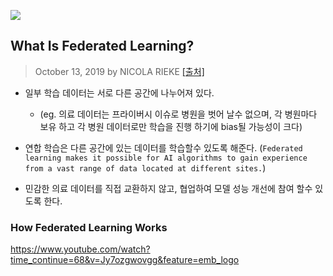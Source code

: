 ![](https://i.imgur.com/k7wTNG5.png)

## What Is Federated Learning?

> October 13, 2019 by NICOLA RIEKE [[출처]](https://blogs.nvidia.com/blog/2019/10/13/what-is-federated-learning/)


- 일부 학습 데이터는 서로 다른 공간에 나누어져 있다. 
    - (eg. 의료 데이터는 프라이버시 이슈로 병원을 벗어 날수 없으며, 각 병원마다 보유 하고 각 병원 데이터로만 학습을 진행 하기에 bias될 가능성이 크다)
- 연합 학습은 다른 공간에 있는 데이터를 학습할수 있도록 해준다. (`Federated learning makes it possible for AI algorithms to gain experience from a vast range of data located at different sites.`)

- 민감한 의료 데이터를 직접 교환하지 않고, 협업하여 모델 성능 개선에 참여 할수 있도록 한다. 

### How Federated Learning Works 

https://www.youtube.com/watch?time_continue=68&v=Jy7ozgwovgg&feature=emb_logo

